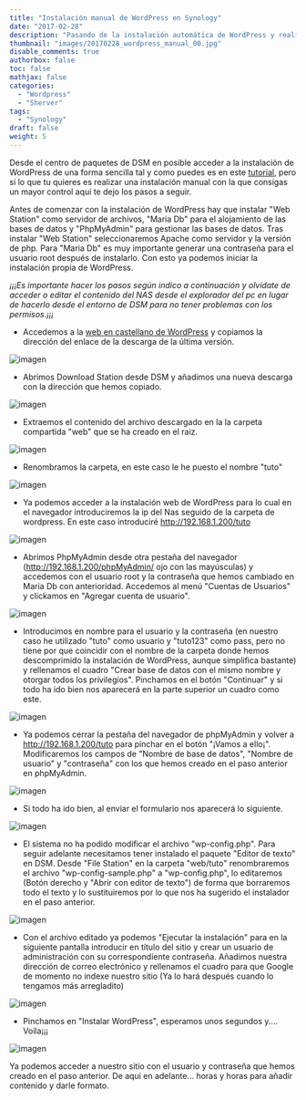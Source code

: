 ```yaml
---
title: "Instalación manual de WordPress en Synology"
date: "2017-02-28"
description: "Pasando de la instalación automática de WordPress y realizándola a mano en Synology"
thumbnail: "images/20170228_wordpress_manual_00.jpg"
disable_comments: true
authorbox: false
toc: false
mathjax: false
categories:
  - "Wordpress"
  - "Sherver"
tags:
  - "Synology"
draft: false
weight: 5
---
```

Desde el centro de paquetes de DSM en posible acceder a la instalación de WordPress de una forma sencilla tal y como puedes es en este [tutorial][13], pero si lo que tu quieres es realizar una instalación manual con la que consigas un mayor control aquí te dejo los pasos a seguir.

Antes de comenzar con la instalación de WordPress hay que instalar "Web Station" como servidor de archivos, "Maria Db" para el alojamiento de las bases de datos y "PhpMyAdmin" para gestionar las bases de datos. Tras instalar "Web Station" seleccionaremos Apache como servidor y la versión de php. Para "Maria Db" es muy importante generar una contraseña para el usuario root después de instalarlo. Con esto ya podemos iniciar la instalación propia de WordPress.

_¡¡¡Es importante hacer los pasos según indico a continuación y olvídate de acceder o editar el contenido del NAS desde el explorador del pc en lugar de hacerlo desde el entorno de DSM para no tener problemas con los permisos.¡¡¡_

  * Accedemos a la [web en castellano de WordPress][14] y copiamos la dirección del enlace de la descarga de la última versión.

![imagen][1]

  * Abrimos Download Station desde DSM y añadimos una nueva descarga con la dirección que hemos copiado.

![imagen][2]

  * Extraemos el contenido del archivo descargado en la la carpeta compartida "web" que se ha creado en el raiz.

![imagen][3]

  * Renombramos la carpeta, en este caso le he puesto el nombre "tuto"

![imagen][4]

  * Ya podemos acceder a la instalación web de WordPress para lo cual en el navegador introduciremos la ip del Nas seguido de la carpeta de wordpress. En este caso introduciré http://192.168.1.200/tuto

![imagen][5]

  * Abrimos PhpMyAdmin desde otra pestaña del navegador (http://192.168.1.200/phpMyAdmin/ ojo con las mayúsculas) y accedemos con el usuario root y la contraseña que hemos cambiado en Maria Db con anterioridad. Accedemos al menú "Cuentas de Usuarios" y clickamos en "Agregar cuenta de usuario".

![imagen][6]

  * Introducimos en nombre para el usuario y la contraseña (en nuestro caso he utilizado "tuto" como usuario y "tuto123" como pass, pero no tiene por que coincidir con el nombre de la carpeta donde hemos descomprimido la instalación de WordPress, aunque simplifica bastante) y rellenamos el cuadro "Crear base de datos con el mismo nombre y otorgar todos los privilegios". Pinchamos en el botón "Continuar" y si todo ha ido bien nos aparecerá en la parte superior un cuadro como este. 

![imagen][7]

  * Ya podemos cerrar la pestaña del navegador de phpMyAdmin y volver a http://192.168.1.200/tuto para pinchar en el botón "¡Vamos a ello¡". Modificaremos los campos de "Nombre de base de datos", "Nombre de usuario" y "contraseña" con los que hemos creado en el paso anterior en phpMyAdmin. 

![imagen][8]

  * Si todo ha ido bien, al enviar el formulario nos aparecerá lo siguiente.

![imagen][9]

  * El sistema no ha podido modificar el archivo "wp-config.php". Para seguir adelante necesitamos tener instalado el paquete "Editor de texto" en DSM. Desde "File Station" en la carpeta "web/tuto" renombraremos el archivo "wp-config-sample.php" a "wp-config.php", lo editaremos (Botón derecho y "Abrir con editor de texto") de forma que borraremos todo el texto y lo sustituiremos por lo que nos ha sugerido el instalador en el paso anterior.

![imagen][10]

  * Con el archivo editado ya podemos "Ejecutar la instalación" para en la siguiente pantalla introducir en título del sitio y crear un usuario de administración con su correspondiente contraseña. Añadimos nuestra dirección de correo electrónico y rellenamos el cuadro para que Google de momento no indexe nuestro sitio (Ya lo hará después cuando lo tengamos más arregladito)

![imagen][11]

  * Pinchamos en "Instalar WordPress", esperamos unos segundos y.... Voila¡¡¡

![imagen][12]

Ya podemos acceder a nuestro sitio con el usuario y contraseña que hemos creado en el paso anterior. De aquí en adelante... horas y horas para añadir contenido y darle formato.

[1]: /images/20170228_wordpress_manual_01.jpg
[2]: /images/20170228_wordpress_manual_02.jpg
[3]: /images/20170228_wordpress_manual_03.jpg
[4]: /images/20170228_wordpress_manual_04.jpg
[5]: /images/20170228_wordpress_manual_05.jpg
[6]: /images/20170228_wordpress_manual_06.jpg
[7]: /images/20170228_wordpress_manual_07.jpg
[8]: /images/20170228_wordpress_manual_08.jpg
[9]: /images/20170228_wordpress_manual_09.jpg
[10]: /images/20170228_wordpress_manual_10.jpg
[11]: /images/20170228_wordpress_manual_11.jpg
[12]: /images/20170228_wordpress_manual_12.jpg
[13]: https://www.jmramirez.pro/tutorial/web-en-un-synology-con-wordpress/
[14]: https://es.wordpress.org/
